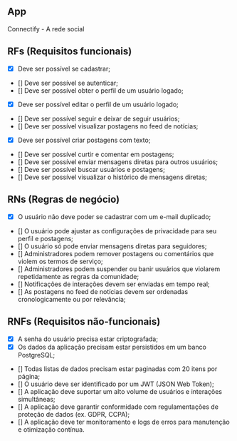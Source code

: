 ## App

Connectify - A rede social

## RFs (Requisitos funcionais)

- [x] Deve ser possível se cadastrar;
- [] Deve ser possível se autenticar;
- [] Deve ser possível obter o perfil de um usuário logado;
- [x] Deve ser possível editar o perfil de um usuário logado;
- [] Deve ser possível seguir e deixar de seguir usuários;
- [] Deve ser possível visualizar postagens no feed de notícias;
- [x] Deve ser possível criar postagens com texto;
- [] Deve ser possível curtir e comentar em postagens;
- [] Deve ser possível enviar mensagens diretas para outros usuários;
- [] Deve ser possível buscar usuários e postagens;
- [] Deve ser possível visualizar o histórico de mensagens diretas;

## RNs (Regras de negócio)

- [x] O usuário não deve poder se cadastrar com um e-mail duplicado;
- [] O usuário pode ajustar as configurações de privacidade para seu perfil e postagens;
- [] O usuário só pode enviar mensagens diretas para seguidores;
- [] Administradores podem remover postagens ou comentários que violem os termos de serviço;
- [] Administradores podem suspender ou banir usuários que violarem repetidamente as regras da comunidade;
- [] Notificações de interações devem ser enviadas em tempo real;
- [] As postagens no feed de notícias devem ser ordenadas cronologicamente ou por relevância;

## RNFs (Requisitos não-funcionais)

- [x] A senha do usuário precisa estar criptografada;
- [x] Os dados da aplicação precisam estar persistidos em um banco PostgreSQL;
- [] Todas listas de dados precisam estar paginadas com 20 itens por página;
- [] O usuário deve ser identificado por um JWT (JSON Web Token);
- [] A aplicação deve suportar um alto volume de usuários e interações simultâneas;
- [] A aplicação deve garantir conformidade com regulamentações de proteção de dados (ex. GDPR, CCPA);
- [] A aplicação deve ter monitoramento e logs de erros para manutenção e otimização contínua.
